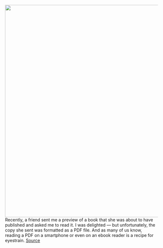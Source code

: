 <img src='https://cdn.vox-cdn.com/thumbor/7DmHT_fd56yjwYxCcWOI8ImRbWI=/0x0:2040x1360/1200x800/filters:focal(857x517:1183x843)/cdn.vox-cdn.com/uploads/chorus_image/image/67021610/akrales_181101_3056_0518.0.jpg' width='700px' /><br/>
Recently, a friend sent me a preview of a book that she was about to have published and asked me to read it. I was delighted — but unfortunately, the copy she sent was formatted as a PDF file. And as many of us know, reading a PDF on a smartphone or even on an ebook reader is a recipe for eyestrain.
<a href='https://www.theverge.com/21314512/pdf-file-amazon-kindle-convert-how-to-read'> Source <a/>